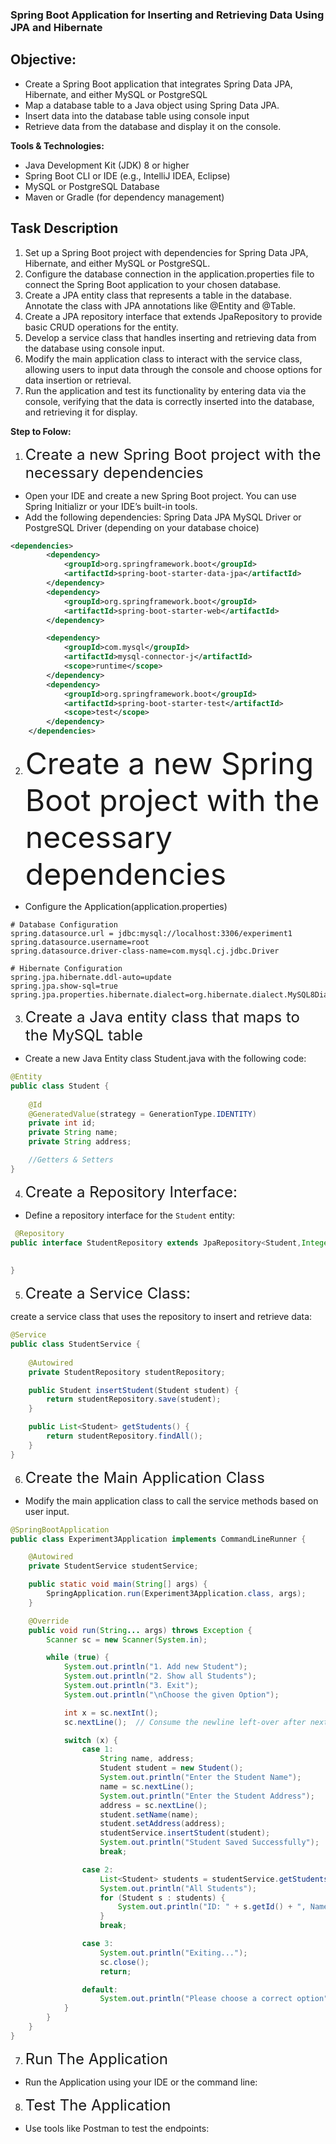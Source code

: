 ### Spring Boot Application for Inserting and Retrieving Data Using JPA and Hibernate

## Objective:

- Create a Spring Boot application that integrates Spring Data JPA, Hibernate, and either MySQL or PostgreSQL
- Map a database table to a Java object using Spring Data JPA.
- Insert data into the database table using console input
- Retrieve data from the database and display it on the console.


**Tools & Technologies:**

- Java Development Kit (JDK) 8 or higher
- Spring Boot CLI or IDE (e.g., IntelliJ IDEA, Eclipse)
- MySQL or PostgreSQL Database
- Maven or Gradle (for dependency management)

## Task Description

1. Set up a Spring Boot project with dependencies for Spring Data JPA, Hibernate, and either MySQL or PostgreSQL.
2. Configure the database connection in the application.properties file to connect the Spring Boot application to your chosen database.
3. Create a JPA entity class that represents a table in the database. Annotate the class with JPA annotations like @Entity and @Table.
4. Create a JPA repository interface that extends JpaRepository to provide basic CRUD operations for the entity.
5. Develop a service class that handles inserting and retrieving data from the database using console input.
6. Modify the main application class to interact with the service class, allowing users to input data through the console and choose options for data insertion or retrieval.
7. Run the application and test its functionality by entering data via the console, verifying that the data is correctly inserted into the database, and retrieving it for display.

**Step to Folow:**

1. <font size="5">Create a new Spring Boot project with the necessary dependencies</font>

- Open your IDE and create a new Spring Boot project. You can use Spring Initializr or your IDE’s built-in tools.
- Add the following dependencies:
    Spring Data JPA
     MySQL Driver or PostgreSQL Driver (depending on your database choice)

```xml
<dependencies>
		<dependency>
			<groupId>org.springframework.boot</groupId>
			<artifactId>spring-boot-starter-data-jpa</artifactId>
		</dependency>
		<dependency>
			<groupId>org.springframework.boot</groupId>
			<artifactId>spring-boot-starter-web</artifactId>
		</dependency>

		<dependency>
			<groupId>com.mysql</groupId>
			<artifactId>mysql-connector-j</artifactId>
			<scope>runtime</scope>
		</dependency>
		<dependency>
			<groupId>org.springframework.boot</groupId>
			<artifactId>spring-boot-starter-test</artifactId>
			<scope>test</scope>
		</dependency>
	</dependencies>
```


2. <font size="10">Create a new Spring Boot project with the necessary dependencies</font>
- Configure the Application(application.properties)	

```
# Database Configuration
spring.datasource.url = jdbc:mysql://localhost:3306/experiment1
spring.datasource.username=root
spring.datasource.driver-class-name=com.mysql.cj.jdbc.Driver

# Hibernate Configuration
spring.jpa.hibernate.ddl-auto=update
spring.jpa.show-sql=true
spring.jpa.properties.hibernate.dialect=org.hibernate.dialect.MySQL8Dialect
```

3. <font size="5">Create a Java entity class that maps to the MySQL table</font>

- Create a new Java Entity class Student.java with the following code:

```java
@Entity
public class Student {
    
    @Id
    @GeneratedValue(strategy = GenerationType.IDENTITY)
    private int id;
    private String name;
    private String address;

    //Getters & Setters
}

```

4. <font size="5">Create a Repository Interface:</font>

- Define a repository interface for the `Student` entity:

```java
 @Repository
public interface StudentRepository extends JpaRepository<Student,Integer>{
      
    
}
```

5. <font size="5">Create a Service Class:</font>

create a service class that uses the repository to insert and retrieve data:

```java
@Service
public class StudentService {
    
    @Autowired
    private StudentRepository studentRepository;

    public Student insertStudent(Student student) {
        return studentRepository.save(student);
    }

    public List<Student> getStudents() {
        return studentRepository.findAll();
    }
}
```

6. <font size="5">Create the Main Application Class</font>

- Modify the main application class to call the service methods based on user input.

```java
@SpringBootApplication
public class Experiment3Application implements CommandLineRunner {

    @Autowired
    private StudentService studentService;

    public static void main(String[] args) {
        SpringApplication.run(Experiment3Application.class, args);
    }

    @Override
    public void run(String... args) throws Exception {
        Scanner sc = new Scanner(System.in);

        while (true) {
            System.out.println("1. Add new Student");
            System.out.println("2. Show all Students");
            System.out.println("3. Exit");
            System.out.println("\nChoose the given Option");

            int x = sc.nextInt();
            sc.nextLine();  // Consume the newline left-over after nextInt()

            switch (x) {
                case 1:
                    String name, address;
                    Student student = new Student();
                    System.out.println("Enter the Student Name");
                    name = sc.nextLine();
                    System.out.println("Enter the Student Address");
                    address = sc.nextLine();
                    student.setName(name);
                    student.setAddress(address);
                    studentService.insertStudent(student);
                    System.out.println("Student Saved Successfully");
                    break;

                case 2:
                    List<Student> students = studentService.getStudents();
                    System.out.println("All Students");
                    for (Student s : students) {
                        System.out.println("ID: " + s.getId() + ", Name: " + s.getName() + ", Address: " + s.getAddress());
                    }
                    break;

                case 3:
                    System.out.println("Exiting...");
                    sc.close();
                    return;  

                default:
                    System.out.println("Please choose a correct option");
            }
        }
    }
}
```

7. <font size="5">Run The Application</font>
- Run the Application using your IDE or the command line:

8. <font size="5">Test The Application</font>
- Use tools like Postman to test the endpoints:




